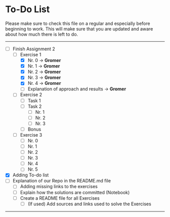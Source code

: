 # To-Do List

Please make sure to check this file on a regular and especially before beginning to work. This will make sure that you are updated and aware about how much there is left to do.
___

- [ ] Finish Assignment 2
  - [ ] Exercise 1
    - [X] Nr. 0 &rarr; **Gromer**
    - [X] Nr. 1 &rarr; **Gromer**
    - [X] Nr. 2 &rarr; **Gromer**
    - [X] Nr. 3 &rarr; **Gromer**
    - [X] Nr. 4 &rarr; **Gromer**
    - [ ] Explanation of approach and results &rarr; **Gromer**
  - [ ] Exercise 2
    - [ ] Task 1
    - [ ] Task 2
      - [ ] Nr. 1
      - [ ] Nr. 2
      - [ ] Nr. 3
    - [ ] Bonus
  - [ ] Exercise 3
    - [ ] Nr. 0
    - [ ] Nr. 1
    - [ ] Nr. 2
    - [ ] Nr. 3
    - [ ] Nr. 4
    - [ ] Nr. 5
- [x] Adding To-do list
- [ ] Explanation of our Repo in the README.md file
  - [ ] Adding missing links to the exercises
  - [ ] Explain how the solutions are committed (Notebook)
  - [ ] Create a README file for all Exercises
    - [ ] (If used) Add sources and links used to solve the Exercises

___
